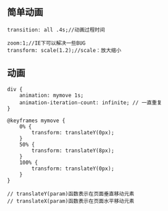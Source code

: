 ## 简单动画    
    transition: all .4s;//动画过程时间

    zoom:1;//IE下可以解决一些BUG
    transform: scale(1.2);//scale：放大缩小

## 动画

    div {
        animation: mymove 1s;
        animation-iteration-count: infinite; // 一直重复
    }
        
    @keyframes mymove {
        0% {
            transform: translateY(0px);
        }
        50% {
            transform: translateY(8px);
        }
        100% {
            transform: translateY(0px);
        }
    }

    // translateY(param)函数表示在页面垂直移动元素
    // translateX(param)函数表示在页面水平移动元素